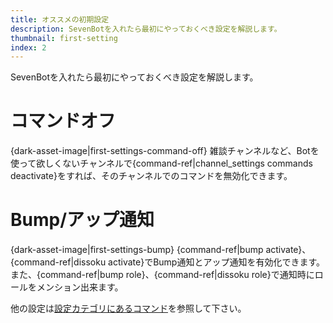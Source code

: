 ```yaml
---
title: オススメの初期設定
description: SevenBotを入れたら最初にやっておくべき設定を解説します。
thumbnail: first-setting
index: 2
---
```

SevenBotを入れたら最初にやっておくべき設定を解説します。

# コマンドオフ
{dark-asset-image|first-settings-command-off}
雑談チャンネルなど、Botを使って欲しくないチャンネルで{command-ref|channel_settings commands deactivate}をすれば、そのチャンネルでのコマンドを無効化できます。

# Bump/アップ通知
{dark-asset-image|first-settings-bump}
{command-ref|bump activate}、{command-ref|dissoku activate}でBump通知とアップ通知を有効化できます。  
また、{command-ref|bump role}、{command-ref|dissoku role}で通知時にロールをメンション出来ます。  



他の設定は[設定カテゴリにあるコマンド](/commands#category-settings)を参照して下さい。